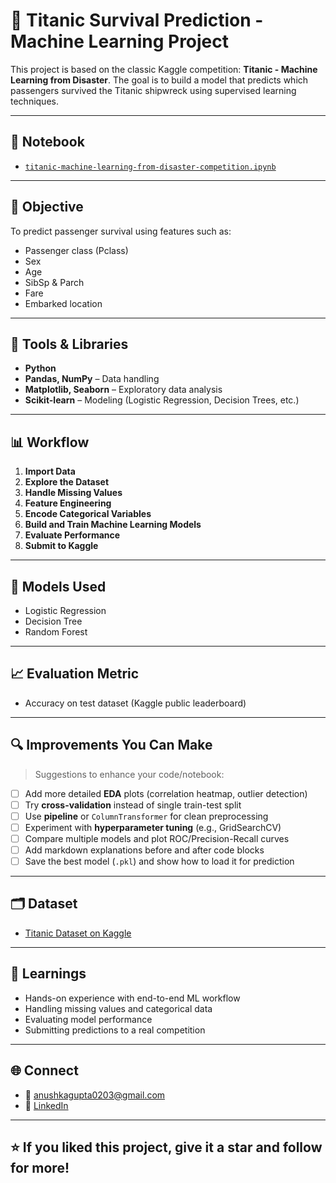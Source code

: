 # 🚢 Titanic Survival Prediction - Machine Learning Project

This project is based on the classic Kaggle competition: **Titanic - Machine Learning from Disaster**. The goal is to build a model that predicts which passengers survived the Titanic shipwreck using supervised learning techniques.

---

## 📁 Notebook

- [`titanic-machine-learning-from-disaster-competition.ipynb`](./titanic-machine-learning-from-disaster-competition.ipynb)

---

## 🎯 Objective

To predict passenger survival using features such as:
- Passenger class (Pclass)
- Sex
- Age
- SibSp & Parch
- Fare
- Embarked location

---

## 🧰 Tools & Libraries

- **Python**
- **Pandas, NumPy** – Data handling  
- **Matplotlib, Seaborn** – Exploratory data analysis  
- **Scikit-learn** – Modeling (Logistic Regression, Decision Trees, etc.)

---

## 📊 Workflow

1. **Import Data**
2. **Explore the Dataset**
3. **Handle Missing Values**
4. **Feature Engineering**
5. **Encode Categorical Variables**
6. **Build and Train Machine Learning Models**
7. **Evaluate Performance**
8. **Submit to Kaggle**

---

## 🤖 Models Used

- Logistic Regression  
- Decision Tree  
- Random Forest

---

## 📈 Evaluation Metric

- Accuracy on test dataset (Kaggle public leaderboard)

---

## 🔍 Improvements You Can Make

> Suggestions to enhance your code/notebook:

- [ ] Add more detailed **EDA** plots (correlation heatmap, outlier detection)
- [ ] Try **cross-validation** instead of single train-test split
- [ ] Use **pipeline** or `ColumnTransformer` for clean preprocessing
- [ ] Experiment with **hyperparameter tuning** (e.g., GridSearchCV)
- [ ] Compare multiple models and plot ROC/Precision-Recall curves
- [ ] Add markdown explanations before and after code blocks
- [ ] Save the best model (`.pkl`) and show how to load it for prediction

---

## 🗂️ Dataset

- [Titanic Dataset on Kaggle](https://www.kaggle.com/competitions/titanic/data)

---

## 🧠 Learnings

- Hands-on experience with end-to-end ML workflow  
- Handling missing values and categorical data  
- Evaluating model performance  
- Submitting predictions to a real competition

---

## 🌐 Connect

- 📧 anushkagupta0203@gmail.com  
- 🔗 [LinkedIn](https://linkedin.com/in/anushkagupta23)

---

## ⭐ If you liked this project, give it a star and follow for more!

